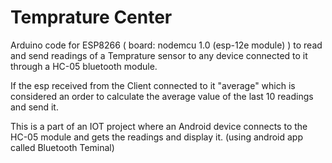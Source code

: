 # Temprature Center

Arduino code for ESP8266 ( board: nodemcu 1.0 (esp-12e module) ) to read and send readings of a Temprature sensor to any device connected to it through a HC-05 bluetooth module.

If the esp received from the Client connected to it "average" which is considered an order to calculate the average value of the last 10 readings and send it. 

This is a part of an IOT project where an Android device connects to the HC-05 module and gets the readings and display it. (using android app called Bluetooth Teminal)

